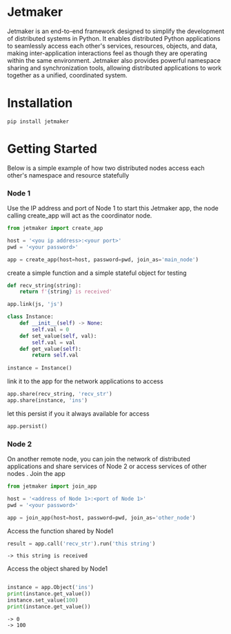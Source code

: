 # Jetmaker
Jetmaker is an end-to-end framework designed to simplify the development of distributed systems in Python. It enables distributed Python applications to seamlessly access each other's services, resources, objects, and data, making inter-application interactions feel as though they are operating within the same environment. Jetmaker also provides powerful namespace sharing and synchronization tools, allowing distributed applications to work together as a unified, coordinated system.

# Installation
```pip install jetmaker```

# Getting Started
Below is a simple example of how two distributed nodes access each other's namespace and resource statefully
### Node 1
Use the IP address and port of Node 1 to start this Jetmaker app, the node calling create_app will act as the coordinator node.
```python
from jetmaker import create_app

host = '<you ip address>:<your port>'
pwd = '<your password>'

app = create_app(host=host, password=pwd, join_as='main_node')
```
create a simple function and a simple stateful object for testing
```python
def recv_string(string):
    return f'{string} is received'

app.link(js, 'js')

class Instance:
    def __init__(self) -> None:
        self.val = 0
    def set_value(self, val):
        self.val = val
    def get_value(self):
        return self.val
    
instance = Instance()
```
link it to the app for the network applications to access
```python
app.share(recv_string, 'recv_str')
app.share(instance, 'ins')
```
let this persist if you it always available for access
```python
app.persist()
```
### Node 2
On another remote node, you can join the network of distributed applications and share services of Node 2 or access services of other nodes .
Join the app
```python
from jetmaker import join_app

host = '<address of Node 1>:<port of Node 1>'
pwd = '<your password>'

app = join_app(host=host, password=pwd, join_as='other_node')
```
Access the function shared by Node1
```python
result = app.call('recv_str').run('this string')
```
```-> this string is received```

Access the object shared by Node1
```python

instance = app.Object('ins')
print(instance.get_value())
instance.set_value(100)
print(instance.get_value())
```
```
-> 0
-> 100
```


